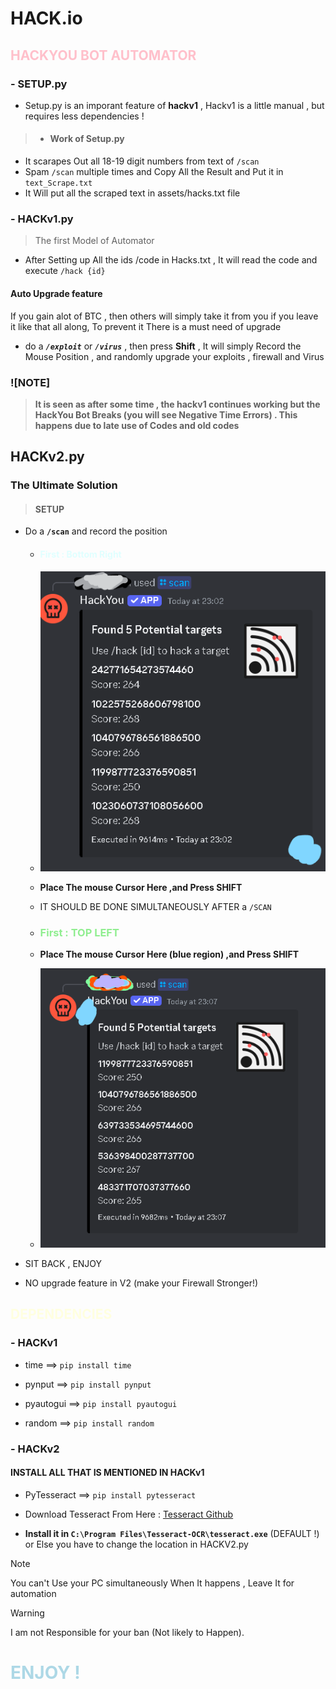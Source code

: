 # HACK.io
## <span style="color:pink" font="System" >HACKYOU BOT AUTOMATOR</span>

### - SETUP.py
- Setup.py is an imporant feature  of __hackv1__ , Hackv1 is a little manual , but requires less dependencies !

>-   #### Work of Setup.py
 - It scarapes Out all 18-19 digit numbers from text of  ```/scan```
 - Spam ```/scan``` multiple times and Copy All the Result and Put it in ```text_Scrape.txt``` 
 - It Will put all the scraped text in assets/hacks.txt file


### - HACKv1.py
>   The first Model of Automator

- After Setting up All the ids /code in Hacks.txt , It will read the code and execute ```/hack {id}```

 ####  Auto Upgrade feature
If you gain alot of BTC , then others will simply take it from you if you leave it like that all along, To prevent it There is a must need of upgrade 

- do a __*```/exploit```*__ or __*```/virus```*__ , then press __Shift__ , It will simply Record the Mouse Position , and randomly upgrade your exploits , firewall and Virus





### ![NOTE] 
    
 >    __It is seen as after some time , the hackv1 continues working but the HackYou Bot Breaks (you will see Negative Time Errors) . This happens due to late use of Codes and old codes__

## HACKv2.py

 ### The Ultimate Solution
   > #### SETUP
 - Do a __```/scan```__ and record the position 
    - #### <font color='lightcyan'>First : Bottom Right</font> 
    - ![Blue Colors Represent The Mouse for First Coordinate](assets/image.png)
    -  __Place The mouse Cursor Here ,and Press SHIFT__
    - IT SHOULD BE DONE SIMULTANEOUSLY AFTER a ```/SCAN```
    
    - ### <font color='lightgreen'>First : TOP LEFT</font> 
    - __Place The mouse Cursor Here (blue region) ,and Press SHIFT__
    - ![alt text](assets/image2.png)
- SIT BACK , ENJOY

-  NO upgrade feature in V2 (make your Firewall  Stronger!)

## <font color='lightYellow'>DEPENDENCIES</font>
### - HACKv1
 - time  ==> ```pip install time```

 - pynput ==> ```pip install pynput```

 - pyautogui ==> ```pip install pyautogui```

 - random ==> ```pip install random```

### - HACKv2
 #### INSTALL ALL THAT IS MENTIONED IN HACKv1
 - PyTesseract ==> ```pip install pytesseract```

 - Download Tesseract From Here : [Tesseract Github](https://github.com/tesseract-ocr/tesseract/releases/download/5.5.0/tesseract-ocr-w64-setup-5.5.0.20241111.exe)

 - __Install it in ```C:\Program Files\Tesseract-OCR\tesseract.exe```__ (DEFAULT !) or Else you have to change the location in HACKV2.py



> [!NOTE]
> You can't Use your PC simultaneously When It happens , Leave It for automation 

> [!WARNING]
>  I am not Responsible for your ban (Not likely to Happen).

# <font color='lightblue'>ENJOY !</font>
